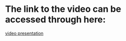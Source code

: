 # The link to the video can be accessed through here:

[video presentation](https://youtu.be/n0DPEjnOwWk)
